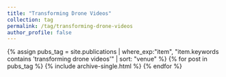 ```yaml
---
title: "Transforming Drone Videos"
collection: tag
permalink: /tag/transforming-drone-videos
author_profile: false
---
```

{% assign pubs_tag = site.publications | where_exp:"item", "item.keywords contains 'transforming drone videos'" | sort: "venue" %}
{% for post in pubs_tag %}
  {% include archive-single.html %}
{% endfor %}